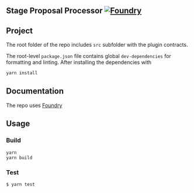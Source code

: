 ## Stage Proposal Processor [![Foundry][foundry-badge]][foundry]

[foundry]: https://getfoundry.sh/
[foundry-badge]: https://img.shields.io/badge/Built%20with-Foundry-FFDB1C.svg

## Project

The root folder of the repo includes `src` subfolder with the plugin contracts.

The root-level `package.json` file contains global `dev-dependencies` for formatting and linting. After installing the dependencies with

```sh
yarn install
```

## Documentation

The repo uses [Foundry](https://book.getfoundry.sh/)

## Usage

### Build

```shell
yarn
yarn build
```

### Test

```shell
$ yarn test
```
